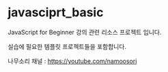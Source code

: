 # javasciprt_basic
JavaScript for Beginner 강의 관련 리소스 프로젝트 입니다.

실습에 필요한 템플릿 프로젝트들을 포함합니다.

나무소리 채널 : https://youtube.com/namoosori
